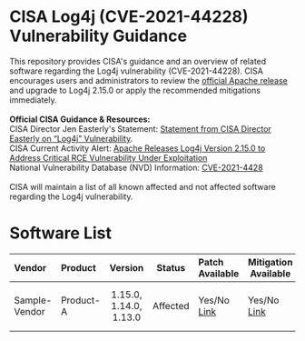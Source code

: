 #  CISA Log4j (CVE-2021-44228) Vulnerability Guidance

This repository provides CISA's guidance and an overview of related software regarding the Log4j vulnerability (CVE-2021-44228).  CISA encourages users and administrators to review the [official Apache release](https://logging.apache.org/log4j/2.x/security.html) and upgrade to Log4j 2.15.0 or apply the recommended mitigations immediately.
</br>
</br>
**Official CISA Guidance & Resources:**
</br>
CISA Director Jen Easterly's Statement: [Statement from CISA Director Easterly on “Log4j” Vulnerability](https://www.cisa.gov/news/2021/12/11/statement-cisa-director-easterly-log4j-vulnerability).
</br> CISA Current Activity Alert: [Apache Releases Log4j Version 2.15.0 to Address Critical RCE Vulnerability Under Exploitation](https://www.cisa.gov/uscert/ncas/current-activity/2021/12/10/apache-releases-log4j-version-2150-address-critical-rce)
</br>
National Vulnerability Database (NVD) Information: [CVE-2021-4428](https://nvd.nist.gov/vuln/detail/CVE-2021-44228)
</br>
</br>
CISA will maintain a list of all known affected and not affected software regarding the Log4j vulnerability.

# Software List

| Vendor        | Product         | Version         | Status          | Patch Available | Mitigation Available | Vulnerability Notes | Related Links |  Date Last Updated |
|:--------------|:----------------|:---------------:|:---------------:|:----------------|----------------------|:--------------------|---------------|-------------------:|
| Sample-Vendor | Product-A       | 1.15.0, 1.14.0, 1.13.0 | Affected | Yes/No [Link]()| Yes/No [Link]() | <Statement by vendor, vuln note, etc.>|[Link Here]() | 12/11/2021|
